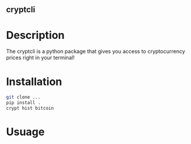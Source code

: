 ## cryptcli

# Description
The cryptcli is a python package that gives you access to cryptocurrency prices right in your terminal!

# Installation
```bash
git clone ...
pip install .
crypt hist bitcoin
```

# Usuage
  
